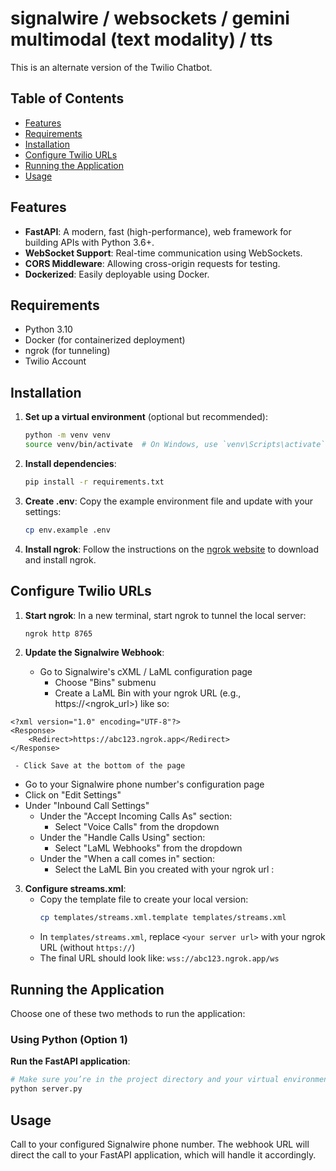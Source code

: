 # signalwire / websockets / gemini multimodal (text modality) / tts

This is an alternate version of the Twilio Chatbot.

## Table of Contents

- [Features](#features)
- [Requirements](#requirements)
- [Installation](#installation)
- [Configure Twilio URLs](#configure-twilio-urls)
- [Running the Application](#running-the-application)
- [Usage](#usage)

## Features

- **FastAPI**: A modern, fast (high-performance), web framework for building APIs with Python 3.6+.
- **WebSocket Support**: Real-time communication using WebSockets.
- **CORS Middleware**: Allowing cross-origin requests for testing.
- **Dockerized**: Easily deployable using Docker.

## Requirements

- Python 3.10
- Docker (for containerized deployment)
- ngrok (for tunneling)
- Twilio Account

## Installation

1. **Set up a virtual environment** (optional but recommended):

   ```sh
   python -m venv venv
   source venv/bin/activate  # On Windows, use `venv\Scripts\activate`
   ```

2. **Install dependencies**:

   ```sh
   pip install -r requirements.txt
   ```

3. **Create .env**:
   Copy the example environment file and update with your settings:

   ```sh
   cp env.example .env
   ```

4. **Install ngrok**:
   Follow the instructions on the [ngrok website](https://ngrok.com/download) to download and install ngrok.

## Configure Twilio URLs

1. **Start ngrok**:
   In a new terminal, start ngrok to tunnel the local server:

   ```sh
   ngrok http 8765
   ```

2. **Update the Signalwire Webhook**:

   - Go to Signalwire's cXML / LaML configuration page
     - Choose "Bins" submenu
     - Create a LaML Bin with your ngrok URL (e.g., https://<ngrok_url>) like so:
```
<?xml version="1.0" encoding="UTF-8"?>
<Response>
    <Redirect>https://abc123.ngrok.app</Redirect>
</Response>
```
     - Click Save at the bottom of the page

   - Go to your Signalwire phone number's configuration page
   - Click on "Edit Settings"
   - Under "Inbound Call Settings"
     - Under the "Accept Incoming Calls As" section:
       - Select "Voice Calls" from the dropdown
     - Under the "Handle Calls Using" section:
       - Select "LaML Webhooks" from the dropdown
     - Under the "When a call comes in" section:
       - Select the LaML Bin you created with your ngrok url
:


3. **Configure streams.xml**:
   - Copy the template file to create your local version:
     ```sh
     cp templates/streams.xml.template templates/streams.xml
     ```
   - In `templates/streams.xml`, replace `<your server url>` with your ngrok URL (without `https://`)
   - The final URL should look like: `wss://abc123.ngrok.app/ws`

## Running the Application

Choose one of these two methods to run the application:

### Using Python (Option 1)

**Run the FastAPI application**:

```sh
# Make sure you’re in the project directory and your virtual environment is activated
python server.py
```

## Usage

Call to your configured Signalwire phone number. The webhook URL will direct the call to your FastAPI application, which will handle it accordingly.

